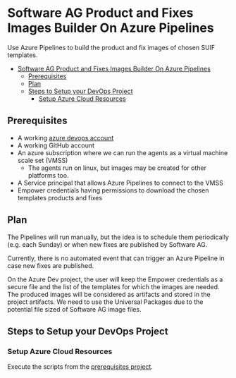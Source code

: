 # Software AG Product and Fixes Images Builder On Azure Pipelines

Use Azure Pipelines to build the product and fix images of chosen SUIF templates.

- [Software AG Product and Fixes Images Builder On Azure Pipelines](#software-ag-product-and-fixes-images-builder-on-azure-pipelines)
  - [Prerequisites](#prerequisites)
  - [Plan](#plan)
  - [Steps to Setup your DevOps Project](#steps-to-setup-your-devops-project)
    - [Setup Azure Cloud Resources](#setup-azure-cloud-resources)

## Prerequisites

- A working [azure devops account](https://dev.azure.com/)
- A working GitHub account
- An azure subscription where we can run the agents as a virtual machine scale set (VMSS)
  - The agents run on linux, but images may be created for other platforms too.
- A Service principal that allows Azure Pipelines to connect to the VMSS
- Empower credentials having permissions to download the chosen templates products and fixes

## Plan

The Pipelines will run manually, but the idea is to schedule them periodically (e.g. each Sunday) or when new fixes are published by Software AG.

Currently, there is no automated event that can trigger an Azure Pipeline in case new fixes are published.

On the Azure Dev project, the user will keep the Empower credentials as a secure file and the list of the templates for which the images are needed. The produced images will be considered as artifacts and stored in the project artifacts. We need to use the Universal Packages due to the potential file sized of Software AG image files.

## Steps to Setup your DevOps Project

### Setup Azure Cloud Resources

Execute the scripts from the [prerequisites project](https://github.com/Myhael76/sag-builder-az-prerequisites).
